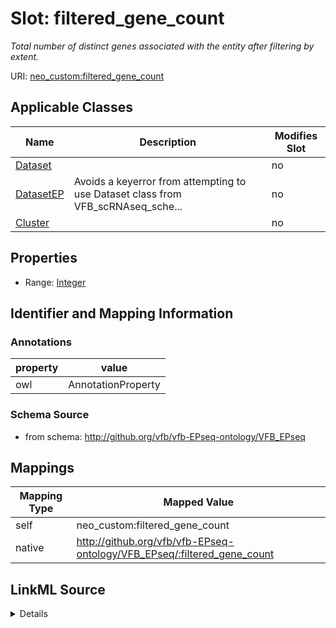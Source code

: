 

# Slot: filtered_gene_count


_Total number of distinct genes associated with the entity after filtering by extent._





URI: [neo_custom:filtered_gene_count](http://n2o.neo/custom/filtered_gene_count)



<!-- no inheritance hierarchy -->





## Applicable Classes

| Name | Description | Modifies Slot |
| --- | --- | --- |
| [Dataset](Dataset.md) |  |  no  |
| [DatasetEP](DatasetEP.md) | Avoids a keyerror from attempting to use Dataset class from VFB_scRNAseq_sche... |  no  |
| [Cluster](Cluster.md) |  |  no  |







## Properties

* Range: [Integer](Integer.md)





## Identifier and Mapping Information





### Annotations

| property | value |
| --- | --- |
| owl | AnnotationProperty |



### Schema Source


* from schema: http://github.org/vfb/vfb-EPseq-ontology/VFB_EPseq




## Mappings

| Mapping Type | Mapped Value |
| ---  | ---  |
| self | neo_custom:filtered_gene_count |
| native | http://github.org/vfb/vfb-EPseq-ontology/VFB_EPseq/:filtered_gene_count |




## LinkML Source

<details>
```yaml
name: filtered_gene_count
annotations:
  owl:
    tag: owl
    value: AnnotationProperty
description: Total number of distinct genes associated with the entity after filtering
  by extent.
from_schema: http://github.org/vfb/vfb-EPseq-ontology/VFB_EPseq
rank: 1000
slot_uri: neo_custom:filtered_gene_count
alias: filtered_gene_count
domain_of:
- Dataset
- Cluster
range: integer

```
</details>